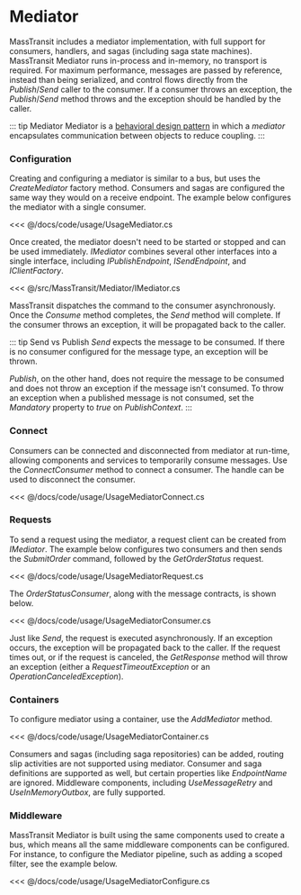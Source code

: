 # Mediator

MassTransit includes a mediator implementation, with full support for consumers, handlers, and sagas (including saga state machines). MassTransit Mediator runs in-process and in-memory, no transport is required. For maximum performance, messages are passed by reference, instead than being serialized, and control flows directly from the _Publish_/_Send_ caller to the consumer. If a consumer throws an exception, the _Publish_/_Send_ method throws and the exception should be handled by the caller.

::: tip Mediator
Mediator is a [behavioral design pattern](https://en.wikipedia.org/wiki/Mediator_pattern) in which a _mediator_ encapsulates communication between objects to reduce coupling.
:::

### Configuration

Creating and configuring a mediator is similar to a bus, but uses the _CreateMediator_ factory method. Consumers and sagas are configured the same way they would on a receive endpoint. The example below configures the mediator with a single consumer.

<<< @/docs/code/usage/UsageMediator.cs

Once created, the mediator doesn't need to be started or stopped and can be used immediately. _IMediator_ combines several other interfaces into a single interface, including _IPublishEndpoint_, _ISendEndpoint_, and _IClientFactory_.

<<< @/src/MassTransit/Mediator/IMediator.cs

MassTransit dispatches the command to the consumer asynchronously. Once the _Consume_ method completes, the _Send_ method will complete. If the consumer throws an exception, it will be propagated back to the caller.

::: tip Send vs Publish
_Send_ expects the message to be consumed. If there is no consumer configured for the message type, an exception will be thrown.

_Publish_, on the other hand, does not require the message to be consumed and does not throw an exception if the message isn't consumed. To throw an exception when a published message is not consumed, set the _Mandatory_ property to _true_ on _PublishContext_.
:::

### Connect

Consumers can be connected and disconnected from mediator at run-time, allowing components and services to temporarily consume messages. Use the _ConnectConsumer_ method to connect a consumer. The handle can be used to disconnect the consumer.

<<< @/docs/code/usage/UsageMediatorConnect.cs

### Requests

To send a request using the mediator, a request client can be created from _IMediator_. The example below configures two consumers and then sends the _SubmitOrder_ command, followed by the _GetOrderStatus_ request.

<<< @/docs/code/usage/UsageMediatorRequest.cs

The _OrderStatusConsumer_, along with the message contracts, is shown below.

<<< @/docs/code/usage/UsageMediatorConsumer.cs

Just like _Send_, the request is executed asynchronously. If an exception occurs, the exception will be propagated back to the caller. If the request times out, or if the request is canceled, the _GetResponse_ method will throw an exception (either a _RequestTimeoutException_ or an _OperationCanceledException_).

### Containers

To configure mediator using a container, use the _AddMediator_ method.

<<< @/docs/code/usage/UsageMediatorContainer.cs

Consumers and sagas (including saga repositories) can be added, routing slip activities are not supported using mediator. Consumer and saga definitions are supported as well, but certain properties like _EndpointName_ are ignored. Middleware components, including _UseMessageRetry_ and _UseInMemoryOutbox_, are fully supported.

### Middleware

MassTransit Mediator is built using the same components used to create a bus, which means all the same middleware components can be configured. For instance, to configure the Mediator pipeline, such as adding a scoped filter, see the example below.

<<< @/docs/code/usage/UsageMediatorConfigure.cs


